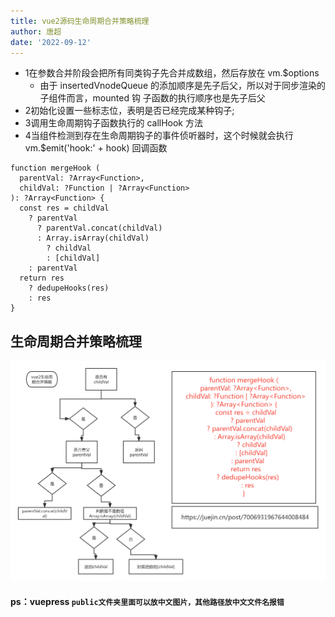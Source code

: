 ```yaml
---
title: vue2源码生命周期合并策略梳理
author: 唐超
date: '2022-09-12'
---
```

- 1在参数合并阶段会把所有同类钩子先合并成数组，然后存放在 vm.$options
  - 由于 insertedVnodeQueue 的添加顺序是先⼦后⽗，所以对于同步渲染的⼦组件⽽⾔，mounted 钩 ⼦函数的执⾏顺序也是先⼦后⽗
- 2初始化设置一些标志位，表明是否已经完成某种钩子;
- 3调用生命周期钩子函数执行的 callHook 方法
- 4当组件检测到存在生命周期钩子的事件侦听器时，这个时候就会执行vm.$emit('hook:' + hook) 回调函数



```
function mergeHook (
  parentVal: ?Array<Function>,
  childVal: ?Function | ?Array<Function>
): ?Array<Function> {
  const res = childVal
    ? parentVal
      ? parentVal.concat(childVal)
      : Array.isArray(childVal)
        ? childVal
        : [childVal]
    : parentVal
  return res
    ? dedupeHooks(res)
    : res
}

```
## 生命周期合并策略梳理
![生命周期合并策略梳理](/生命周期合并策略梳理.png)


####  ps：vuepress `public文件夹里面可以放中文图片，其他路径放中文文件名报错`

